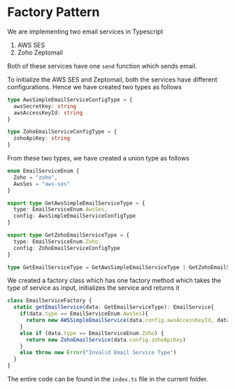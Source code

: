 # Factory Pattern

We are implementing two email services in Typescript
1. AWS SES
2. Zoho Zeptomail

Both of these services have one ```send``` function which sends email.

To initialize the AWS SES and Zeptomail, both the services have different configurations. Hence we have created two types as follows
```typescript
type AwsSimpleEmailServiceConfigType = {
  awsSecretKey: string
  awsAccessKeyId: string
}

type ZohoEmailServiceConfigType = {
  zohoApiKey: string
}
```

From these two types, we have created a union type as follows
```typescript
enum EmailServiceEnum {
  Zoho = "zoho",
  AwsSes = "aws-ses"
}

export type GetAwsSimpleEmailServiceType = {
  type: EmailServiceEnum.AwsSes,
  config: AwsSimpleEmailServiceConfigType
}

export type GetZohoEmailServiceType = {
  type: EmailServiceEnum.Zoho,
  config: ZohoEmailServiceConfigType
}

type GetEmailServiceType = GetAwsSimpleEmailServiceType | GetZohoEmailServiceType

```

We created a factory class which has one factory method which takes the type of service as input, initializes the service and returns it
```typescript
class EmailServiceFactory {
  static getEmailService(data: GetEmailServiceType): EmailService{
    if(data.type == EmailServiceEnum.AwsSes){
      return new AWSSimpleEmailService(data.config.awsAccessKeyId, data.config.awsSecretKey)
    }
    else if (data.type == EmailServiceEnum.Zoho) {
      return new ZohoEmailService(data.config.zohoApiKey)
    }
    else throw new Error("Invalid Email Service Type")
  }
}
```

The entire code can be found in the ```index.ts``` file in the current folder.
